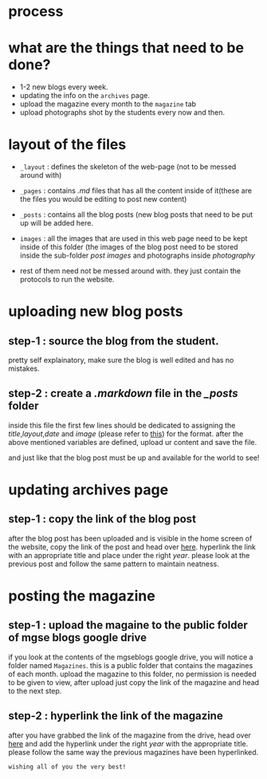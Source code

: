 # process

# what are the things that need to be done?

- 1-2 new blogs every week.
- updating the info on the ```archives``` page.
- upload the magazine every month to the ```magazine``` tab
- upload photographs shot by the students every now and then.

# layout of the files

- ```_layout``` : defines the skeleton of the web-page (not to be messed around with)
 
- ```_pages``` : contains *.md* files that has all the content inside of it(these are the files you would be editing to post new content)
 
- ```_posts``` : contains all the blog posts (new blog posts that need to be put up will be added here.
 
- ```images``` : all the images that are used in this web page need to be kept inside of this folder (the images of the blog post need to be stored inside the sub-folder *post images* and photographs inside *photography*
 
- rest of them need not be messed around with. they just contain the protocols to run the website.


# uploading new blog posts

## step-1 : source the blog from the student. 
pretty self explainatory, make sure the blog is well edited and has no mistakes.

## step-2 : create a *.markdown* file in the *_posts* folder
inside this file the first few lines should be dedicated to assigning the *title*,*layout*,*date* and *image* (please refer to [this](https://github.com/MGSE-Blogs/mgse-blogs.github.io/blob/main/_posts/2024-08-29-to-a-new-beginning.markdown?plain=1)) for the format. after the above mentioned variables are defined, upload ur content and save the file.

and just like that the blog post must be up and available for the world to see!


# updating archives page

## step-1 : copy the link of the blog post 
after the blog post has been uploaded and is visible in the home screen of the website, copy the link of the post and head over [here](https://github.com/MGSE-Blogs/mgse-blogs.github.io/blob/main/_pages/archive.md). hyperlink the link with an appropriate title and place under the right *year*. please look at the previous post and follow the same pattern to maintain neatness. 


# posting the magazine 

## step-1 : upload the magaine to the public folder of mgse blogs google drive
if you look at the contents of the mgseblogs google drive, you will notice a folder named ```Magazines```. this is a public folder that contains the magazines of each month. upload the magazine to this folder, no permission is needed to be given to view, after upload just copy the link of the magazine and head to the next step. 

## step-2 : hyperlink the link of the magazine
after you have grabbed the link of the magazine from the drive, head over [here](https://github.com/MGSE-Blogs/mgse-blogs.github.io/blob/main/_pages/magazines.md) and add the hyperlink under the right *year* with the appropriate title. please follow the same way the previous magazines have been hyperlinked.  


```
wishing all of you the very best!
```
